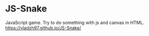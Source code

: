 # JS-Snake
JavaScript game. Try to do something with js and canvas in HTML.
https://vladzh97.github.io/JS-Snake/
